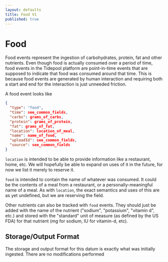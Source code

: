 ```yaml
---
layout: defaults
title: Food V1
published: true
---
```

# Food

Food events represent the ingestion of carbohydrates, protein, fat and other nutrients.  Even though food is actually consumed over a period of time, food events in the Tidepool platform are point-in-time events that are supposed to indicate that food was consumed around that time.  This is because food events are generated by human interaction and requiring both a start and end for the interaction is just unneeded friction.

A food event looks like

~~~json
{
  "type": "food",
  "time": see_common_fields,
  "carbs": grams_of_carbs,
  "protein": grams_of_protein,
  "fat": grams_of_fat,
  "location": location_of_meal,
  "name": name_of_food,
  "uploadId": see_common_fields,
  "source": see_common_fields
}
~~~

`location` is intended to be able to provide information like a restaurant, home, etc.  We will hopefully be able to expand on uses of it in the future, for now we list it merely to reserve it.

`food` is intended to contain the name of whatever was consumed.  It could be the contents of a meal from a restaurant, or a personally-meaningful name of a meal.  As with `location`, the exact semantics and uses of this are as yet undefined, but we are reserving the field.

Other nutrients can also be tracked with `food` events.  They should just be added with the name of the nutrient ("sodium", "potassium", "vitamin d", etc.) and stored with the "standard" unit of measure (as defined by the US FDA) for that nutrient (mg for sodium, IU for vitamin-d, etc).

## Storage/Output Format

The storage and output format for this datum is exactly what was initially ingested.  There are no modifications performed